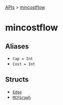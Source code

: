 [APIs](../index.md) > [mincostflow]()

# mincostflow

## Aliases

- `Cap = Int`
- `Cost = Int`

## Structs

- [`Edge`](./Edge.md)
- [`MCFGraph`](./MCFGraph.md)
